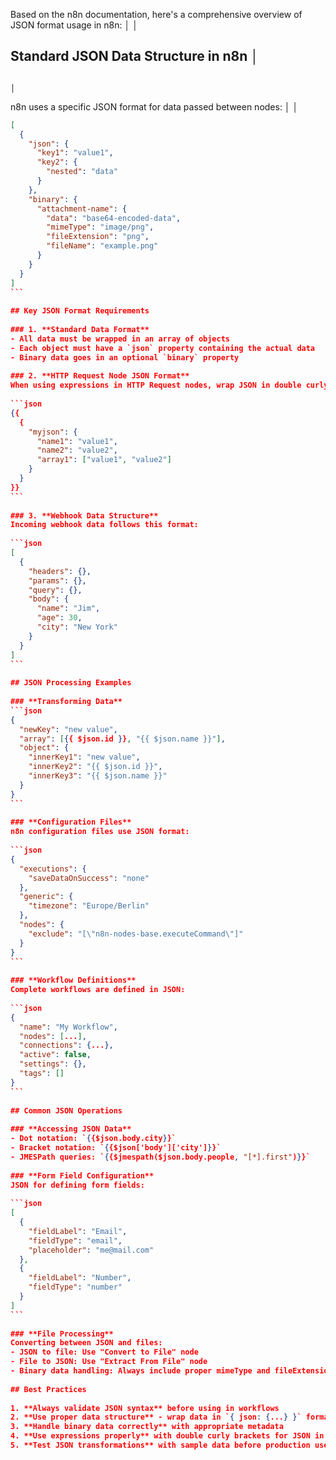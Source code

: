 Based on the n8n documentation, here's a comprehensive overview of JSON format usage in n8n:                                                                                                                                             │
                                                                                                                                                                                                                                         │
## Standard JSON Data Structure in n8n                                                                                                                                                                                                   │
                                                                                                                                                                                                                                         │
n8n uses a specific JSON format for data passed between nodes:                                                                                                                                                                           │
                                                                                                                                                                                                                                         │
```json                                                                                                                                                                                                                                  │
[                                                                                                                                                                                                                                        │
  {                                                                                                                                                                                                                                      │
    "json": {                                                                                                                                                                                                                            │
      "key1": "value1",                                                                                                                                                                                                                  │
      "key2": {                                                                                                                                                                                                                          │
        "nested": "data"                                                                                                                                                                                                                 │
      }                                                                                                                                                                                                                                  │
    },                                                                                                                                                                                                                                   │
    "binary": {                                                                                                                                                                                                                          │
      "attachment-name": {                                                                                                                                                                                                               │
        "data": "base64-encoded-data",                                                                                                                                                                                                   │
        "mimeType": "image/png",                                                                                                                                                                                                         │
        "fileExtension": "png",                                                                                                                                                                                                          │
        "fileName": "example.png"                                                                                                                                                                                                        │
      }                                                                                                                                                                                                                                  │
    }                                                                                                                                                                                                                                    │
  }                                                                                                                                                                                                                                      │
]                                                                                                                                                                                                                                        │
```                                                                                                                                                                                                                                      │
                                                                                                                                                                                                                                         │
## Key JSON Format Requirements                                                                                                                                                                                                          │
                                                                                                                                                                                                                                         │
### 1. **Standard Data Format**                                                                                                                                                                                                          │
- All data must be wrapped in an array of objects                                                                                                                                                                                        │
- Each object must have a `json` property containing the actual data                                                                                                                                                                     │
- Binary data goes in an optional `binary` property                                                                                                                                                                                      │
                                                                                                                                                                                                                                         │
### 2. **HTTP Request Node JSON Format**                                                                                                                                                                                                 │
When using expressions in HTTP Request nodes, wrap JSON in double curly brackets:                                                                                                                                                        │
                                                                                                                                                                                                                                         │
```json                                                                                                                                                                                                                                  │
{{                                                                                                                                                                                                                                       │
  {                                                                                                                                                                                                                                      │
    "myjson": {                                                                                                                                                                                                                          │
      "name1": "value1",                                                                                                                                                                                                                 │
      "name2": "value2",                                                                                                                                                                                                                 │
      "array1": ["value1", "value2"]                                                                                                                                                                                                     │
    }                                                                                                                                                                                                                                    │
  }                                                                                                                                                                                                                                      │
}}                                                                                                                                                                                                                                       │
```                                                                                                                                                                                                                                      │
                                                                                                                                                                                                                                         │
### 3. **Webhook Data Structure**                                                                                                                                                                                                        │
Incoming webhook data follows this format:                                                                                                                                                                                               │
                                                                                                                                                                                                                                         │
```json                                                                                                                                                                                                                                  │
[                                                                                                                                                                                                                                        │
  {                                                                                                                                                                                                                                      │
    "headers": {},                                                                                                                                                                                                                       │
    "params": {},                                                                                                                                                                                                                        │
    "query": {},                                                                                                                                                                                                                         │
    "body": {                                                                                                                                                                                                                            │
      "name": "Jim",                                                                                                                                                                                                                     │
      "age": 30,                                                                                                                                                                                                                         │
      "city": "New York"                                                                                                                                                                                                                 │
    }                                                                                                                                                                                                                                    │
  }                                                                                                                                                                                                                                      │
]                                                                                                                                                                                                                                        │
```                                                                                                                                                                                                                                      │
                                                                                                                                                                                                                                         │
## JSON Processing Examples                                                                                                                                                                                                              │
                                                                                                                                                                                                                                         │
### **Transforming Data**                                                                                                                                                                                                                │
```json                                                                                                                                                                                                                                  │
{                                                                                                                                                                                                                                        │
  "newKey": "new value",                                                                                                                                                                                                                 │
  "array": [{{ $json.id }}, "{{ $json.name }}"],                                                                                                                                                                                         │
  "object": {                                                                                                                                                                                                                            │
    "innerKey1": "new value",                                                                                                                                                                                                            │
    "innerKey2": "{{ $json.id }}",                                                                                                                                                                                                       │
    "innerKey3": "{{ $json.name }}"                                                                                                                                                                                                      │
  }                                                                                                                                                                                                                                      │
}                                                                                                                                                                                                                                        │
```                                                                                                                                                                                                                                      │
                                                                                                                                                                                                                                         │
### **Configuration Files**                                                                                                                                                                                                              │
n8n configuration files use JSON format:                                                                                                                                                                                                 │
                                                                                                                                                                                                                                         │
```json                                                                                                                                                                                                                                  │
{                                                                                                                                                                                                                                        │
  "executions": {                                                                                                                                                                                                                        │
    "saveDataOnSuccess": "none"                                                                                                                                                                                                          │
  },                                                                                                                                                                                                                                     │
  "generic": {                                                                                                                                                                                                                           │
    "timezone": "Europe/Berlin"                                                                                                                                                                                                          │
  },                                                                                                                                                                                                                                     │
  "nodes": {                                                                                                                                                                                                                             │
    "exclude": "[\"n8n-nodes-base.executeCommand\"]"                                                                                                                                                                                     │
  }                                                                                                                                                                                                                                      │
}                                                                                                                                                                                                                                        │
```                                                                                                                                                                                                                                      │
                                                                                                                                                                                                                                         │
### **Workflow Definitions**                                                                                                                                                                                                             │
Complete workflows are defined in JSON:                                                                                                                                                                                                  │
                                                                                                                                                                                                                                         │
```json                                                                                                                                                                                                                                  │
{                                                                                                                                                                                                                                        │
  "name": "My Workflow",                                                                                                                                                                                                                 │
  "nodes": [...],                                                                                                                                                                                                                        │
  "connections": {...},                                                                                                                                                                                                                  │
  "active": false,                                                                                                                                                                                                                       │
  "settings": {},                                                                                                                                                                                                                        │
  "tags": []                                                                                                                                                                                                                             │
}                                                                                                                                                                                                                                        │
```                                                                                                                                                                                                                                      │
                                                                                                                                                                                                                                         │
## Common JSON Operations                                                                                                                                                                                                                │
                                                                                                                                                                                                                                         │
### **Accessing JSON Data**                                                                                                                                                                                                              │
- Dot notation: `{{$json.body.city}}`                                                                                                                                                                                                    │
- Bracket notation: `{{$json['body']['city']}}`                                                                                                                                                                                          │
- JMESPath queries: `{{$jmespath($json.body.people, "[*].first")}}`                                                                                                                                                                      │
                                                                                                                                                                                                                                         │
### **Form Field Configuration**                                                                                                                                                                                                         │
JSON for defining form fields:                                                                                                                                                                                                           │
                                                                                                                                                                                                                                         │
```json                                                                                                                                                                                                                                  │
[                                                                                                                                                                                                                                        │
  {                                                                                                                                                                                                                                      │
    "fieldLabel": "Email",                                                                                                                                                                                                               │
    "fieldType": "email",                                                                                                                                                                                                                │
    "placeholder": "me@mail.com"                                                                                                                                                                                                         │
  },                                                                                                                                                                                                                                     │
  {                                                                                                                                                                                                                                      │
    "fieldLabel": "Number",                                                                                                                                                                                                              │
    "fieldType": "number"                                                                                                                                                                                                                │
  }                                                                                                                                                                                                                                      │
]                                                                                                                                                                                                                                        │
```                                                                                                                                                                                                                                      │
                                                                                                                                                                                                                                         │
### **File Processing**                                                                                                                                                                                                                  │
Converting between JSON and files:                                                                                                                                                                                                       │
- JSON to file: Use "Convert to File" node                                                                                                                                                                                               │
- File to JSON: Use "Extract From File" node                                                                                                                                                                                             │
- Binary data handling: Always include proper mimeType and fileExtension                                                                                                                                                                 │
                                                                                                                                                                                                                                         │
## Best Practices                                                                                                                                                                                                                        │
                                                                                                                                                                                                                                         │
1. **Always validate JSON syntax** before using in workflows                                                                                                                                                                             │
2. **Use proper data structure** - wrap data in `{ json: {...} }` format                                                                                                                                                                 │
3. **Handle binary data correctly** with appropriate metadata                                                                                                                                                                            │
4. **Use expressions properly** with double curly brackets for JSON in HTTP nodes                                                                                                                                                        │
5. **Test JSON transformations** with sample data before production use
